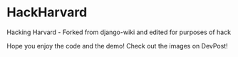 # HackHarvard
Hacking Harvard - Forked from django-wiki and edited for purposes of hack


Hope you enjoy the code and the demo! Check out the images on  DevPost!
